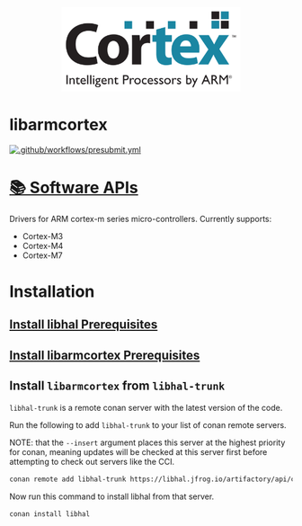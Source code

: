 <p align="center">
  <img height="150" src="logo.svg">
</p>

# libarmcortex

[![.github/workflows/presubmit.yml](https://github.com/libhal/libarmcortex/actions/workflows/presubmit.yml/badge.svg?branch=main)](https://github.com/libhal/libarmcortex/actions/workflows/presubmit.yml)

# [📚 Software APIs](https://libhal.github.io/libarmcortex/api)

Drivers for ARM cortex-m series micro-controllers. Currently supports:

* Cortex-M3
* Cortex-M4
* Cortex-M7

# Installation

## [Install libhal Prerequisites](https://github.com/libhal/libhal/blob/main/docs/prerequisites.md)

## [Install libarmcortex Prerequisites](https://github.com/libhal/libarmcortex/blob/main/docs/prerequisites.md)

## Install `libarmcortex` from `libhal-trunk`

`libhal-trunk` is a remote conan server with the latest version of the code.

Run the following to add `libhal-trunk` to your list of conan remote servers.

NOTE: that the `--insert` argument places this server at the highest priority
for conan, meaning updates will be checked at this server first before
attempting to check out servers like the CCI.

```bash
conan remote add libhal-trunk https://libhal.jfrog.io/artifactory/api/conan/trunk-conan --insert
```

Now run this command to install libhal from that server.

```bash
conan install libhal
```
